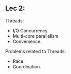 ## Lec 2:

Threads:

 - I/O Concurrency.
 - Multi-core parallelism.
 - Convenience.

Problems related to Threads:

- Race.
- Coordination.   

<!--stackedit_data:
eyJoaXN0b3J5IjpbNTYxOTIzMzY3LDY3NzMyMTM4NiwtMjA4OD
c0NjYxMl19
-->